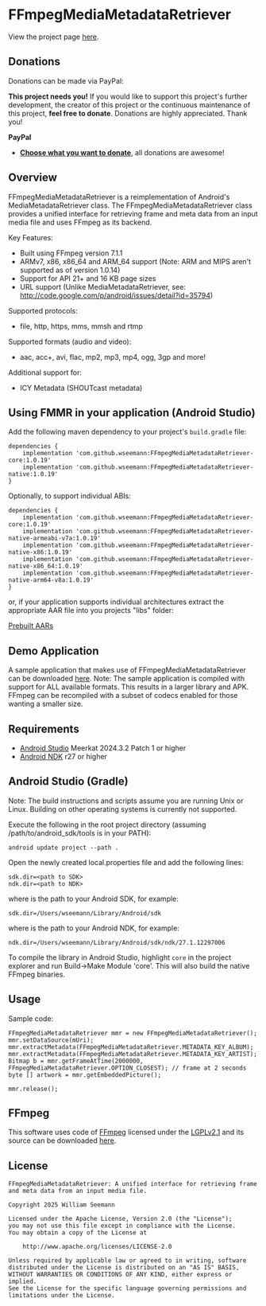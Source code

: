 # FFmpegMediaMetadataRetriever

View the project page <a href=http://wseemann.github.io/FFmpegMediaMetadataRetriever/>here</a>.

## Donations

Donations can be made via PayPal:

**This project needs you!** If you would like to support this project's further development, the creator of this project or the continuous maintenance of this project, **feel free to donate**. Donations are highly appreciated. Thank you!

**PayPal**

- [**Choose what you want to donate**](https://www.paypal.com/cgi-bin/webscr?cmd=_s-xclick&hosted_button_id=2BDTFVEW9LFZY), all donations are awesome!

## Overview

FFmpegMediaMetadataRetriever is a reimplementation of Android's MediaMetadataRetriever class. The FFmpegMediaMetadataRetriever class provides a unified interface for retrieving frame and meta data from an input media file and uses FFmpeg as its backend.

Key Features:

- Built using FFmpeg version 7.1.1
- ARMv7, x86, x86_64 and ARM_64 support (Note: ARM and MIPS aren't supported as of version 1.0.14)
- Support for API 21+ and 16 KB page sizes
- URL support (Unlike MediaMetadataRetriever, see: http://code.google.com/p/android/issues/detail?id=35794)

Supported protocols:

- file, http, https, mms, mmsh and rtmp

Supported formats (audio and video):

- aac, acc+, avi, flac, mp2, mp3, mp4, ogg, 3gp and more!

Additional support for:

- ICY Metadata (SHOUTcast metadata)

## Using FMMR in your application (Android Studio)

Add the following maven dependency to your project's `build.gradle` file:

    dependencies {
        implementation 'com.github.wseemann:FFmpegMediaMetadataRetriever-core:1.0.19'
        implementation 'com.github.wseemann:FFmpegMediaMetadataRetriever-native:1.0.19'
    }

Optionally, to support individual ABIs:

    dependencies {
        implementation 'com.github.wseemann:FFmpegMediaMetadataRetriever-core:1.0.19'
        implementation 'com.github.wseemann:FFmpegMediaMetadataRetriever-native-armeabi-v7a:1.0.19'
        implementation 'com.github.wseemann:FFmpegMediaMetadataRetriever-native-x86:1.0.19'
        implementation 'com.github.wseemann:FFmpegMediaMetadataRetriever-native-x86_64:1.0.19'
        implementation 'com.github.wseemann:FFmpegMediaMetadataRetriever-native-arm64-v8a:1.0.19'
    }

or, if your application supports individual architectures extract the appropriate AAR file into you projects "libs" folder:

[Prebuilt AARs](https://github.com/wseemann/FFmpegMediaMetadataRetriever/releases/download/v1.0.19/prebuilt-aars.zip)

## Demo Application

A sample application that makes use of FFmpegMediaMetadataRetriever can be downloaded [here](https://github.com/wseemann/FFmpegMediaMetadataRetriever/blob/master/FMMRDemo.apk?raw=true). Note: The sample application is compiled with support for ALL available formats. This results in a larger library and APK. FFmpeg can be recompiled with a subset of codecs enabled for those wanting a smaller size.

## Requirements

- [Android Studio](http://developer.android.com/sdk/index.html) Meerkat 2024.3.2 Patch 1 or higher
- [Android NDK](http://developer.android.com/tools/sdk/ndk/index.html) r27 or higher

## Android Studio (Gradle)

Note: The build instructions and scripts assume you are running Unix or Linux. Building
on other operating systems is currently not supported.

Execute the following in the root project directory (assuming /path/to/android_sdk/tools is in your PATH):

    android update project --path .

Open the newly created local.properties file and add the following lines:

    sdk.dir=<path to SDK>
    ndk.dir=<path to NDK>

where <path to SDK> is the path to your Android SDK, for example:

    sdk.dir=/Users/wseemann/Library/Android/sdk

where <path to NDK> is the path to your Android NDK, for example:

    ndk.dir=/Users/wseemann/Library/Android/sdk/ndk/27.1.12297006

To compile the library in Android Studio, highlight `core` in the project explorer and run Build->Make Module 'core'. This will also build the native FFmpeg binaries.

## Usage

Sample code:

    FFmpegMediaMetadataRetriever mmr = new FFmpegMediaMetadataRetriever();
    mmr.setDataSource(mUri);
    mmr.extractMetadata(FFmpegMediaMetadataRetriever.METADATA_KEY_ALBUM);
    mmr.extractMetadata(FFmpegMediaMetadataRetriever.METADATA_KEY_ARTIST);
    Bitmap b = mmr.getFrameAtTime(2000000, FFmpegMediaMetadataRetriever.OPTION_CLOSEST); // frame at 2 seconds
    byte [] artwork = mmr.getEmbeddedPicture();

    mmr.release();

## FFmpeg

This software uses code of <a href=http://ffmpeg.org>FFmpeg</a> licensed under the <a href=http://www.gnu.org/licenses/old-licenses/lgpl-2.1.html>LGPLv2.1</a> and its source can be downloaded <a href=https://www.ffmpeg.org/developer.html>here</a>.

## License

```
FFmpegMediaMetadataRetriever: A unified interface for retrieving frame
and meta data from an input media file.

Copyright 2025 William Seemann

Licensed under the Apache License, Version 2.0 (the "License");
you may not use this file except in compliance with the License.
You may obtain a copy of the License at

    http://www.apache.org/licenses/LICENSE-2.0

Unless required by applicable law or agreed to in writing, software
distributed under the License is distributed on an "AS IS" BASIS,
WITHOUT WARRANTIES OR CONDITIONS OF ANY KIND, either express or implied.
See the License for the specific language governing permissions and
limitations under the License.
```
